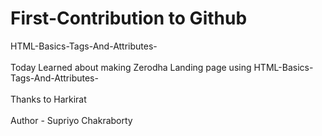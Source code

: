 # First-Contribution to Github
HTML-Basics-Tags-And-Attributes- 
<br></br>
Today Learned about making Zerodha Landing page using HTML-Basics-Tags-And-Attributes- 
<br></br>
Thanks to Harkirat 
<br></br>
Author - Supriyo Chakraborty

